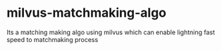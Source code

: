 # milvus-matchmaking-algo
Its a matching making algo using milvus which can enable lightning fast speed to matchmaking process
